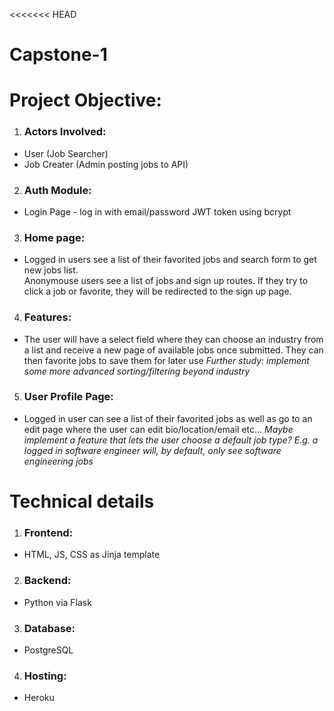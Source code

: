 <<<<<<< HEAD
# Capstone-1

# Project Objective:
1. ### Actors Involved:  
 - User (Job Searcher)
 -  Job Creater (Admin posting jobs to API) 

2. ### Auth Module:
 -  Login Page - log in with email/password JWT token using bcrypt
3. ###  Home page:  
 - Logged in users see a list of their favorited jobs and search form to get new jobs list.  
 Anonymouse users see a list of jobs and sign up routes. If they try to click a job or favorite, they will be redirected to the sign up page.  
4. ###  Features:  
 -  The user will have a select field where they can choose an industry from a list and receive a new page of available jobs once submitted. They can then favorite jobs to save them for later use *Further study: implement some more advanced sorting/filtering beyond industry*
5. ### User Profile Page:
 - Logged in user can see a list of their favorited jobs as well as go to an edit page where the user can edit bio/location/email etc... *Maybe implement a feature that lets the user choose a default job type? E.g. a logged in software engineer will, by default, only see software engineering jobs*


# Technical details
1. ### Frontend:  
 - HTML, JS, CSS as Jinja template

2. ### Backend:
 -  Python via Flask
 
3. ###  Database:  
 - PostgreSQL
 
4. ###  Hosting:  
 -  Heroku
